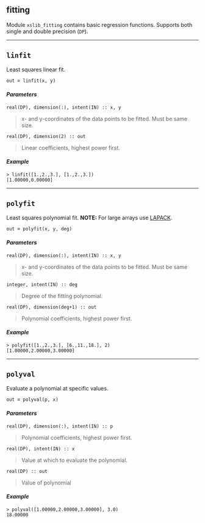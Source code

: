 ## fitting
Module `xslib_fitting` contains basic regression functions. Supports both single and double precision (`DP`). 

---------------------------------------------------------------------
## `linfit`
Least squares linear fit.
```fortran
out = linfit(x, y)
```
#### *Parameters*
`real(DP), dimension(:), intent(IN) :: x, y`
> x- and y-coordinates of the data points to be fitted. Must be same size. 

`real(DP), dimension(2) :: out`
> Linear coefficients, highest power first.

#### *Example*
```Fortran
> linfit([1.,2.,3.], [1.,2.,3.])
[1.00000,0.00000]
```

---------------------------------------------------------------------
## `polyfit`
Least squares polynomial fit. **NOTE:** For large arrays use [LAPACK](https://rosettacode.org/wiki/Polynomial_regression#Fortran).
```fortran
out = polyfit(x, y, deg)
```
#### *Parameters*
`real(DP), dimension(:), intent(IN) :: x, y`
> x- and y-coordinates of the data points to be fitted. Must be same size. 

`integer, intent(IN) :: deg`
> Degree of the fitting polynomial. 

`real(DP), dimension(deg+1) :: out`
> Polynomial coefficients, highest power first.

#### *Example*
```Fortran
> polyfit([1.,2.,3.], [6.,11.,18.], 2)
[1.00000,2.00000,3.00000]
```

---------------------------------------------------------------------
## `polyval`
Evaluate a polynomial at specific values.
```fortran
out = polyval(p, x)
```
#### *Parameters*
`real(DP), dimension(:), intent(IN) :: p`
> Polynomial coefficients, highest power first.

`real(DP), intent(IN) :: x`
> Value at which to evaluate the polynomial. 

`real(DP) :: out`
> Value of polynomial

#### *Example*
```Fortran
> polyval([1.00000,2.00000,3.00000], 3.0)
18.00000
```
